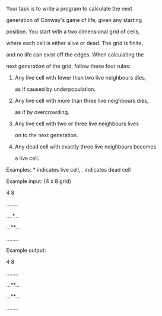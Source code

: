 Your task is to write a program to calculate the next

generation of Conway's game of life, given any starting

position. You start with a two dimensional grid of cells,

where each cell is either alive or dead. The grid is finite,

and no life can exist off the edges. When calculating the

next generation of the grid, follow these four rules:

 

1. Any live cell with fewer than two live neighbours dies,

   as if caused by underpopulation.

2. Any live cell with more than three live neighbours dies,

   as if by overcrowding.

3. Any live cell with two or three live neighbours lives

   on to the next generation.

4. Any dead cell with exactly three live neighbours becomes

   a live cell.

 

Examples: * indicates live cell, . indicates dead cell

 

Example input: (4 x 8 grid)

4 8

........

....*...

...**...

........

 

Example output:

4 8

........

...**...

...**...

........